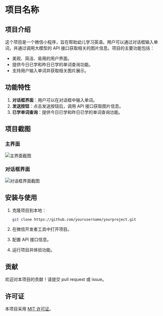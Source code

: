 # 项目名称

## 项目介绍

这个项目是一个微信小程序，旨在帮助幼儿学习英语。用户可以通过对话框输入单词，并通过调用大模型的 API 接口获取相关的图片信息。项目的主要功能包括：

- 美观、简洁、易用的用户界面。
- 提供今日已学和昨日已学的单词查询功能。
- 支持用户输入单词并获取相关图片展示。

## 功能特性

1. **对话框界面**：用户可以在对话框中输入单词。
2. **发送按钮**：点击发送按钮后，调用 API 接口获取图片信息。
3. **已学单词查询**：提供今日已学和昨日已学的单词查询功能。

## 项目截图

### 主界面

![主界面截图](path/to/your/screenshot1.png)

### 对话框界面

![对话框界面截图](path/to/your/screenshot2.png)

## 安装与使用

1. 克隆项目到本地：

   ```bash
   git clone https://github.com/yourusername/yourproject.git
   ```

2. 在微信开发者工具中打开项目。

3. 配置 API 接口信息。

4. 运行项目并体验功能。

## 贡献

欢迎对本项目的贡献！请提交 pull request 或 issue。

## 许可证

本项目采用 [MIT 许可证](LICENSE)。
